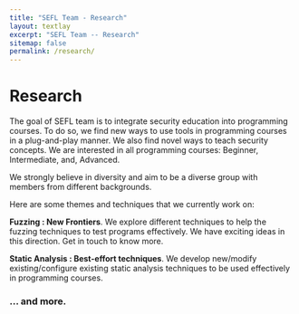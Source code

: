 ```yaml
---
title: "SEFL Team - Research"
layout: textlay
excerpt: "SEFL Team -- Research"
sitemap: false
permalink: /research/
---
```


# Research

The goal of SEFL team is to integrate security education into programming courses. To do so, we find new ways to use tools in programming courses in a plug-and-play manner. We also find novel ways to teach security concepts.
We are interested in all programming courses: Beginner, Intermediate, and, Advanced.

We strongly believe in diversity and aim to be a diverse group with members from different backgrounds.

Here are some themes and techniques that we currently work on:

**Fuzzing : New Frontiers**. We explore different techniques to help the fuzzing techniques to test programs effectively. We have exciting ideas in this direction. Get in touch to know more.

**Static Analysis : Best-effort techniques**. We develop new/modify existing/configure existing static analysis techniques to be used effectively in programming courses. 

### ... and more.

